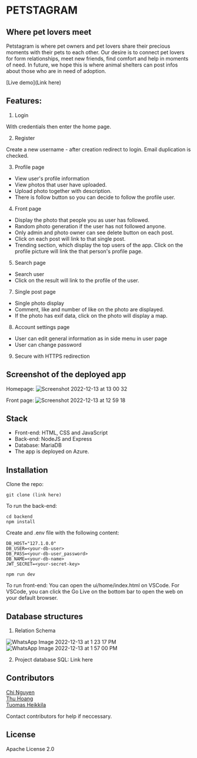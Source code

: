 # PETSTAGRAM

## Where pet lovers meet

Petstagram is where pet owners and pet lovers share their precious moments with their pets to each other. Our desire is to connect pet lovers for form relationships, meet new friends, find comfort and help in moments of need. In future, we hope this is where animal shelters can post infos about those who are in need of adoption.

[Live demo](Link here)

## Features:

1. Login

With credentials then enter the home page.

2. Register

Create a new username - after creation redirect to login. Email duplication is checked.

3. Profile page

- View user's profile information
- View photos that user have uploaded.
- Upload photo together with description.
- There is follow button so you can decide to follow the profile user.

4. Front page

- Display the photo that people you as user has followed.
- Random photo generation if the user has not followed anyone.
- Only admin and photo owner can see delete button on each post.
- Click on each post will link to that single post.
- Trending section, which display the top users of the app. Click on the profile picture will link the that person's profile page.

5. Search page

- Search user
- Click on the result will link to the profile of the user.

7. Single post page

- Single photo display
- Comment, like and number of like on the photo are displayed.
- If the photo has exif data, click on the photo will display a map.

8. Account settings page

- User can edit general information as in side menu in user page
- User can change password

9. Secure with HTTPS redirection

## Screenshot of the deployed app

Homepage:
![Screenshot 2022-12-13 at 13 00 32](https://user-images.githubusercontent.com/89455223/207300404-92efbe32-cce4-44fc-9281-548af91e680f.png)

Front page:
![Screenshot 2022-12-13 at 12 59 18](https://user-images.githubusercontent.com/89455223/207300231-aab2131c-cbf7-4c25-b80b-2f9fd8add5fa.png)

## Stack

- Front-end: HTML, CSS and JavaScript
- Back-end: NodeJS and Express
- Database: MariaDB
- The app is deployed on Azure.

## Installation

Clone the repo:

```
git clone (link here)
```

To run the back-end:

```
cd backend
npm install
```

Create and .env file with the following content:

```
DB_HOST="127.1.0.0"
DB_USER=<your-db-user>
DB_PASS=<your-db-user_password>
DB_NAME=<your-db-name>
JWT_SECRET=<your-secret-key>
```

```
npm run dev
```

To run front-end: You can open the ui/home/index.html on VSCode. For VSCode, you can click the Go Live on the bottom bar to open the web on your default browser.

## Database structures

1. Relation Schema

![WhatsApp Image 2022-12-13 at 1 23 17 PM](https://user-images.githubusercontent.com/89455223/207312482-50351c5d-0209-4e1a-820d-6d96b36868f5.jpeg)
![WhatsApp Image 2022-12-13 at 1 57 00 PM](https://user-images.githubusercontent.com/89455223/207312565-8d3bf337-e03a-4dbb-b798-fc2e42e07ef7.jpeg)


2. Project database SQL:
   Link here

## Contributors

[Chi Nguyen](https://github.com/chinguyen202)<br>
[Thu Hoang](https://github.com/ThuHoang2312)<br>
[Tuomas Heikkila](https://github.com/Tuomas01)<br>

Contact contributors for help if neccessary.

## License

Apache License 2.0


